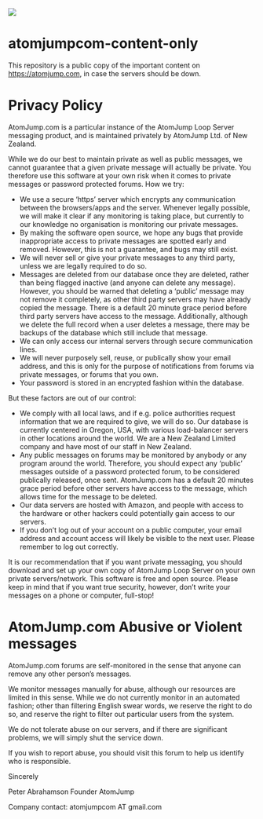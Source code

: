 <img src="https://atomjump.com/images/logo80.png">

# atomjumpcom-content-only
This repository is a public copy of the important content on https://atomjump.com, 
in case the servers should be down.



# Privacy Policy
AtomJump.com is a particular instance of the AtomJump Loop Server messaging product, and is maintained privately by AtomJump Ltd. of New Zealand.

While we do our best to maintain private as well as public messages, we cannot guarantee that a given private message will actually be private. You therefore use this software at your own risk when it comes to private messages or password protected forums. How we try:

* We use a secure ‘https’ server which encrypts any communication between the browsers/apps and the server.
Whenever legally possible, we will make it clear if any monitoring is taking place, but currently to our knowledge no organisation is monitoring our private messages.
* By making the software open source, we hope any bugs that provide inappropriate access to private messages are spotted early and removed. However, this is not a guarantee, and bugs may still exist.
* We will never sell or give your private messages to any third party, unless we are legally required to do so.
* Messages are deleted from our database once they are deleted, rather than being flagged inactive (and anyone can delete any message). However, you should be warned that deleting a ‘public’ message may not remove it completely, as other third party servers may have already copied the message.  There is a default 20 minute grace period before third party servers have access to the message. Additionally, although we delete the full record when a user deletes a message, there may be backups of the database which still include that message.
* We can only access our internal servers through secure communication lines.
* We will never purposely sell, reuse, or publically show your email address, and this is only for the purpose of notifications from forums via private messages, or forums that you own.
* Your password is stored in an encrypted fashion within the database.

But these factors are out of our control:

* We comply with all local laws, and if e.g. police authorities request information that we are required to give, we will do so. Our database is currently centered in Oregon, USA, with various load-balancer servers in other locations around the world. We are a New Zealand Limited company and have most of our staff in New Zealand.
* Any public messages on forums may be monitored by anybody or any program around the world. Therefore, you should expect any ‘public’ messages outside of a password protected forum, to be considered publically released, once sent. AtomJump.com has a default 20 minutes grace period before other servers have access to the message, which allows time for the message to be deleted. 
* Our data servers are hosted with Amazon, and people with access to the hardware or other hackers could potentially gain access to our servers.
* If you don’t log out of your account on a public computer, your email address and account access will likely be visible to the next user. Please remember to log out correctly.

It is our recommendation that if you want private messaging, you should download and set up your own copy of AtomJump Loop Server on your own private servers/network. This software is free and open source. Please keep in mind that if you want true security, however, don’t write your messages on a phone or computer, full-stop!

# AtomJump.com Abusive or Violent messages
AtomJump.com forums are self-monitored in the sense that anyone can remove any other person’s messages.

We monitor messages manually for abuse, although our resources are limited in this sense. While we do not currently monitor in an automated fashion; other than filtering English swear words, we reserve the right to do so, and reserve the right to filter out particular users from the system.

We do not tolerate abuse on our servers, and if there are significant problems, we will simply shut the service down.

If you wish to report abuse, you should visit this forum to help us identify who is responsible.

Sincerely

Peter Abrahamson
Founder AtomJump

Company contact: atomjumpcom AT gmail.com
